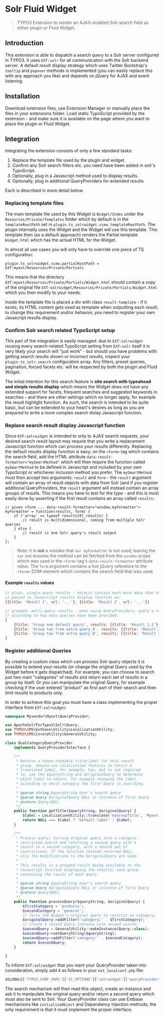 Solr Fluid Widget
=================

> TYPO3 Extension to render an AJAX-enabled Solr search field as either plugin or Fluid Widget.

## Introduction

This extension is able to dispatch a search query to a Solr server configured in TYPO3. It uses `EXT:solr` for all communication
with the Solr backend server. A default result display strategy which uses Twitter Bootstrap's `tooltip` and `popover` methods
is implemented (you can easily replace this with any approach you like) and depends on jQuery for AJAX and event listening.

## Installation

Download extension files, use Extension Manager or manually place the files in your extensions folder. Load static TypoScript
provided by the extension - and make sure it is available on the page where you want to place the plugin or Fluid Widget.

## Integration

Integrating the extension consists of only a few standard tasks:

1. Replace the template file used by the plugin and widget.
2. Confirm any Solr search filters etc. you need have been added in solr's TypoScript.
3. Optionally, plug in a Javascript method used to display results.
4. Optionally, plug in additional QueryProviders for extended results

Each is described in more detail below.

### Replacing template files

The main template file used by this Widget is `Widget/Index` under the `Resources/Private/Templates` folder which by default is
in the `templateRootPath` set in `plugin.tx_solrwidget.view.templateRootPath`. The plugin internally uses the Widget and the
Widget will use this template. This template then (as a default approach) renders the Partial template `Widget.html` which has
the actual HTML for the Widget.

In almost all use cases you will only have to override one piece of TS configuration:

```
plugin.tx_solrwidget.view.partialRootPath = EXT:myext/Resources/Private/Partials
```

This means that the directory `EXT:myext/Resources/Private/Partials/Widget.html` should contain a copy of the original file
`EXT:solrwidget/Resources/Private/Partials/Widget.html` which you then modify to your needs.

Inside the template file is placed a div with class `result-template` - if it exists, its HTML content gets used as template when
outputting each result; to change this requirement and/or behavior, you need to register your own Javascript results display.

### Confirm Solr search related TypoScript setup

This part of the integration is easily managed: due to `EXT:solrwidget` reusing every search-related TypoScript setting from
`EXT:solr` itself it is very likely your search will "just work" - but should you have problems with getting search results shown
or incorrect results, inspect your `plugin.tx_solr.search` configuration array. Any filters, preset queries, pagination, forced
facets etc. will be respected by both the plugin and Fluid Widget.

The initial intention for this search feature is **site search with typeahead and simple results display** which means the Widget
does not have any extended support for facets, frequent searches and suggested keywords in searches - and there are other settings
which no longer apply, for example the result highlight function. As such, the search is intended to be quite basic, but can be
extended to your heart's desires as long as you are prepared to write a more complex search dislay Javascript function.

### Replace search result display Javascript function

Since `EXT:solrwidget` is intended to only to AJAX search requests, your desired search result layout may require that you write
a replacement Javascript function which can process your results differently. Replacing the default results display function is
easy; on the `<form>` tag which contains the search field, add the HTML attribute `data-result-formatter="mySmartMethod"` which
will then require the function called `mySmartMethod` to be defined in Javascript and included by your own TypoScript or whichever
inclusion method you prefer. The `mySmartMethod` must then accept two arguments: `result` and `form` - the `result` argument will
contain an array of result objects with data from Solr (and if you register additional QueryProviders, the `result` argument will
instead contain an array groups of results. This means you have to test for the type - and this is most easily done by asserting
if the first result contains an array called `results`:

```
// given <form ... data-result-formatter="window.myFormatter">
myFormatter = function(results, form) {
	if ('array' == typeof results[0].results) {
		// result is multidimensional, coming from multiple Solr queries
	} else {
		// result is one Solr query's result output
	}
};
```

> Note: it is **not** a mistake that `var myFormatter` is not used; leaving the `var` out ensures the method can be fetched from
the `window` scope which was used in the `<form>` tag's `data-result-formatter` attribute value. The `form` argument contains a
live jQuery reference to the `<form>` DOM element which contains the search field that was used.

#### Example `results` values

```javascript
// plain, single-query results - objects contain much more data than shown here.
// passed to Javascritpt results display function as:
[{title: 'Result 1', url: '...'}, {title: 'Result 2', url: '...'}]

// grouped, multi-query results - when using QueryProviders, query's results get grouped
// according to how many queries have been provided.
[
	{title: 'Group one default query', results: [{title: 'Result 1.1'}, {title: 'Result 1.2'}]},
	{title: 'Group two from extra query A', results: [{title: 'Result 2.1'}, {title: 'Result 2.2'}]},
	{title: 'Group two from extra query B', results: [{title: 'Result 3.1'}, {title: 'Result 3.2'}]}
]

```

### Register additional Queries

By creating a custom class which can process Solr query objects it is possible to extend your results (or change the original
Query used by the Widget before it gets dispatched). For example, you can choose to search just two main "categories" of results
and return each set of results in a group by itself. Or you can manipulate the original Query, for example checking if the user
entered "product" as first part of their search and then limit results to products only.

In order to achieve this goal you must have a class implementing the proper interface from `EXT:solrwidget`:

```php
namespace Myvendor\Myext\QueryProvider;

use ApacheSolrForTypo3\Solr\Query;
use TYPO3\CMS\Extbase\Utility\LocalizationUtility;
use TYPO3\CMS\Core\Utility\GeneralUtility;

class DualCategoryQueryProvider
	implements QueryProviderInterface {

	/**
	 * Returns a human-readable title/label for this result
	 * group. Should use localisation features to return a
	 * translated label, for example. Can, but is not required
	 * to, use the $queryString and $originalQuery to determine
	 * which label to return, for example changing the label
	 * according to which category the first Query is searching.
	 *
	 * @param string $queryString User's search query
     * @param Query $originalQuery NULL or instance of first Query
     * @return Query|NULL
     */
	public function getTitle($queryString, $originalQuery) {
		$label = LocalizationUtility::translate('myGroupTitle', 'Myext');
		return NULL === $label ? 'Default label' : $label;
	}

	/**
	 * Process query; turning original query into a category-
	 * restricted search and returning a second query with a
	 * search in a second category, with a second set of
	 * restrictions. If the function instead returned NULL,
	 * only the modifications to the $originalQuery are used.
	 *
	 * This results in a grouped result being available to the
	 * Javascript function displaying the results; each group
	 * containing the result of each query.
	 *
	 * @param string $queryString User's search query
	 * @param Query $originalQuery NULL or instance of first Query
	 * @return Query|NULL
	 */
	public function processQuery($queryString, $originalQuery) {
		$firstCategory = 'products';
		$secondCategory = 'general';
		// force the Widget's original query to restrict on category:
		$originalQuery->addFilter('category:' . $firstCategory);
		// create a second Query instance with second search:
		$secondQuery = GeneralUtility::makeInstance(Query::class);
		$secondQuery->setQueryString($queryString);
		$secondQuery->addFilter('category:' . $secondCategory);
		return $secondQuery;
	}

}

```

To inform `EXT:solrwidget` that you want your QueryProvider taken into consideration, simply add it as follows in your
`ext_localconf.php` file:

```php
$GLOBALS['TYPO3_CONF_VARS']['SC_OPTIONS']['solrwidget']['queryProviders'][] = 'Myvendor\\Myext\\QueryProvider\\DualCategoryQueryProvider';
```

The search mechanism will then read this object, create an instance and ask it to manipulate the original query and/or return a
second query which must also be sent to Solr. Your QueryProvider class can use Extbase mechanisms like `initializeObject` and
Dependency Injection methods; the only requirement is that it must implement the proper interface.
